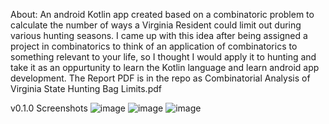 About:
An android Kotlin app created based on a combinatoric problem to calculate the number of ways a Virginia Resident could limit out during various hunting seasons.
I came up with this idea after being assigned a project in combinatorics to think of an application of combinatorics to something relevant to your life,
so I thought I would apply it to hunting and take it as an oppurtunity to learn the Kotlin language and learn android app development.
The Report PDF is in the repo as Combinatorial Analysis of Virginia State Hunting Bag Limits.pdf

v0.1.0 Screenshots
![image](https://github.com/arshaw4/Virginia-Hunting-Regulations/assets/142753496/61fc32d6-a529-4eec-81a0-87c56b1ffba9)
![image](https://github.com/arshaw4/Virginia-Hunting-Regulations/assets/142753496/3c4ddab1-f055-4ca0-9da7-6becda5cd2f6)
![image](https://github.com/arshaw4/Virginia-Hunting-Regulations/assets/142753496/8b1435f6-6901-4e08-ab51-5effc5d6aea5)
